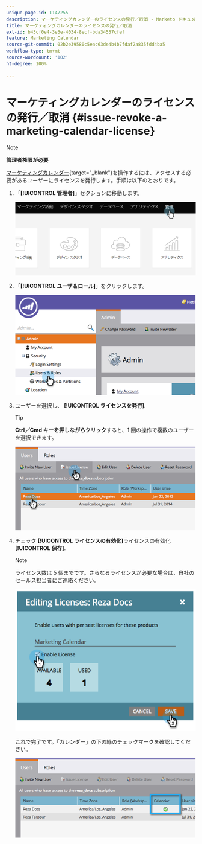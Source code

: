 ```yaml
---
unique-page-id: 1147255
description: マーケティングカレンダーのライセンスの発行／取消 - Marketo ドキュメント - 製品ドキュメント
title: マーケティングカレンダーのライセンスの発行／取消
exl-id: b43cf0e4-3e3e-4034-8ecf-bda34557cfef
feature: Marketing Calendar
source-git-commit: 02b2e39580c5eac63de4b4b7fdaf2a835fdd4ba5
workflow-type: tm+mt
source-wordcount: '102'
ht-degree: 100%

---
```


# マーケティングカレンダーのライセンスの発行／取消 {#issue-revoke-a-marketing-calendar-license}

>[!NOTE]
>
>**管理者権限が必要**

[マーケティングカレンダー](/help/marketo/product-docs/core-marketo-concepts/marketing-calendar/understanding-the-calendar/navigating-the-marketing-calendar.md){target="_blank"}を操作するには、アクセスする必要があるユーザーにライセンスを発行します。手順は以下のとおりです。

1. 「**[!UICONTROL 管理者]**」セクションに移動します。

   ![](assets/adminhand.png)

1. 「**[!UICONTROL ユーザ＆ロール]**」をクリックします。

   ![](assets/2.png)

1. ユーザーを選択し、 **[!UICONTROL ライセンスを発行]**.

   >[!TIP]
   >
   >**Ctrl／Cmd キーを押しながらクリック**&#x200B;すると、1 回の操作で複数のユーザーを選択できます。

   ![](assets/3.png)

1. チェック **[!UICONTROL ライセンスの有効化]**&#x200B;ライセンスの有効化&#x200B;**[!UICONTROL 保存]**.

   >[!NOTE]
   >
   >ライセンス数は 5 個までです。さらなるライセンスが必要な場合は、自社のセールス担当者にご連絡ください。

   ![](assets/4.png)

   これで完了です。「カレンダー」の下の緑のチェックマークを確認してください。

   ![](assets/5.png)
